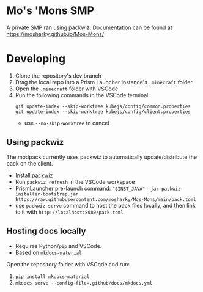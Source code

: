 # Mo's 'Mons SMP
A private SMP ran using packwiz. Documentation can be found at https://mosharky.github.io/Mos-Mons/

# Developing
1. Clone the repository's dev branch
2. Drag the local repo into a Prism Launcher instance's `.minecraft` folder
3. Open the `.minecraft` folder with VSCode
4. Run the following commands in the VSCode terminal:
   ```
   git update-index --skip-worktree kubejs/config/common.properties
   git update-index --skip-worktree kubejs/config/client.properties
   ```
   - use `--no-skip-worktree` to cancel

## Using packwiz
The modpack currently uses packwiz to automatically update/distribute the pack on the client.
- [Install packwiz](https://packwiz.infra.link/installation/)
- Run `packwiz refresh` in the VSCode workspace
- PrismLauncher pre-launch command: `"$INST_JAVA" -jar packwiz-installer-bootstrap.jar https://raw.githubusercontent.com/mosharky/Mos-Mons/main/pack.toml`
- use `packwiz serve` command to host the pack files locally, and then link to it with `http://localhost:8080/pack.toml`

## Hosting docs locally
- Requires Python/`pip` and VSCode.
- Based on [`mkdocs-material`](https://squidfunk.github.io/mkdocs-material/getting-started/)

Open the repository folder with VSCode and run:

1. ```pip install mkdocs-material```
2. ```mkdocs serve --config-file=.github/docs/mkdocs.yml```